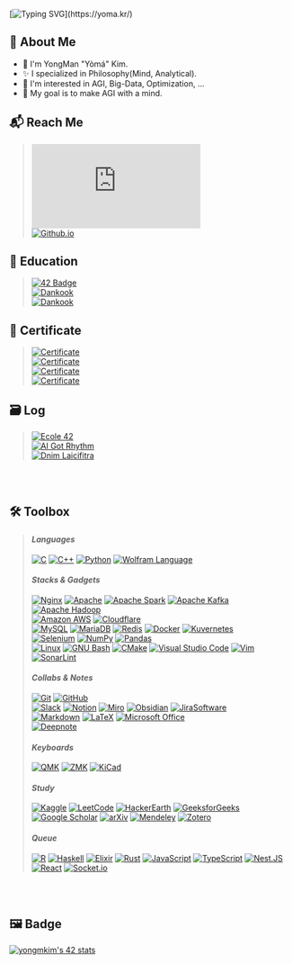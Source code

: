 [![Typing SVG](https://readme-typing-svg.herokuapp.com?font=Fira&weight=500&size=42&duration=2468&pause=4000&width=600&height=70&lines=Hello%2C+Again!+I'm+Y%C3%B2m%C3%A1.)](https://yoma.kr/)

## :bookmark: About Me

* :wave: I'm YongMan "Yòmá" Kim.
* :sparkles: I specialized in Philosophy(Mind, Analytical).
* 📖 I'm interested in AGI, Big-Data, Optimization, ...
* 🏁 My goal is to make AGI with a mind.

## :mailbox_with_mail: Reach Me

> [![Gmail Badge](https://img.shields.io/badge/|_Mail_|-_codeyoma@gmail.com-4285F4?style=flat-square&logo=gmail&logoColor=white&labelColor=EA4335&link=mailto:codeyoma@gmail.com)](mailto:codeyoma@gmail.com) <br>
[![Github.io](https://img.shields.io/badge/|_Blog_|-_yoma.kr-34A853?style=flat-square&logo=GoogleHome&labelColor=FBBC05&logoColor=white)](https://yoma.kr)

## 🏫 Education

> [![42 Badge](https://img.shields.io/badge/_Cadet_|_yongmkim-_Ecole_42_|_Seoul_Campus_._2021~NOW-222?style=flat-square&logo=42&logoColor=white&labelColor=4285F4)](https://profile.intra.42.fr/users/yongmkim) <br>
[![Dankook](https://img.shields.io/badge/_Philosophy_|_Major-_University_of_Dankook_|_College_of_Humanities_._2012~2021-222222?style=flat-square&logo=htmlacademy&logoColor=white&labelColor=4285F4)](https://cms.dankook.ac.kr/web/philosophy) <br>
[![Dankook](https://img.shields.io/badge/_SW_Convergence_Cinematic_Contents_|_Double_Major-_University_of_Dankook_|_College_of_SW_Convergence_._2018~2021-222222?style=flat-square&logo=htmlacademy&logoColor=white&labelColor=4285F4)](https://cms.dankook.ac.kr/web/swcon)


## 🎫 Certificate

> [![Certificate](https://img.shields.io/badge/_Engineer_Information_Processing_|_정보처리기사-_HRDK_|_한국산업인력공단_._2021-222222?style=flat-square&logo=slickpic&logoColor=white&labelColor=34A853)](https://www.q-net.or.kr/crf005.do?id=crf00505&jmCd=1320) <br>
[![Certificate](https://img.shields.io/badge/_Advanced_Data_Analytics_Semi_Professional_\(ADsP\)_|_데이터분석_준전문가-_Kdata_|_한국데이터산업진흥원._2020-222222?style=flat-square&logo=slickpic&logoColor=white&labelColor=34A853)](https://www.dataq.or.kr/www/sub/a_06.do) <br>
[![Certificate](https://img.shields.io/badge/_Craftsman_Information_Equipment_Operation_|_정보기기운용기능사-_HRDK_|_한국산업인력공단_._2011-222222?style=flat-square&logo=slickpic&logoColor=white&labelColor=34A853)](http://www.q-net.or.kr/crf005.do?id=crf00503&jmCd=6892&gSite=Q&gId) <br>
[![Certificate](https://img.shields.io/badge/_Computerized_Accounting_Specialist_Level_3_|_전산회계_3급-_KORCHAM_|_대한상공회의소_._2011-222222?style=flat-square&logo=slickpic&logoColor=white&labelColor=34A853)](https://license.korcham.net/co/examguide.do?cd=0104&mm=41)

<!--
[![Github.io](https://img.shields.io/badge/|_Algorithm_|-_AI_Got_Rhythm-00BCB4?style=for-the-badge&logo=TheAlgorithms&labelColor=222222&logoColor=white&link=aigotrhythm.kr)](https://aigotrhythm.kr)

[![Github.io](https://img.shields.io/badge/|_AI_|-_Dnim_L'aicifitra-412991?style=for-the-badge&logo=OpenAI&labelColor=222222&logoColor=white&link=github.com/Dnim-Laicifitra)](https://github.com/Dnim-Laicifitra)
-->

## 🗃️ Log

> [![Ecole 42](https://img.shields.io/badge/|_École_|-_Yòmá's_Log_-222222?style=flat-square&logo=42&labelColor=33BABC&logoColor=white&link=github.com/ecole42-yoma)](https://github.com/ecole42-yoma) <br>
[![AI Got Rhythm](https://img.shields.io/badge/|_Algorithm_|-_AI%20_Got%20_Rhythm-222222?style=flat-square&logo=TheAlgorithms&labelColor=5468FF&logoColor=white&link=aigotrhythm.kr)](https://aigotrhythm.kr) <br>
[![Dnim Laicifitra](https://img.shields.io/badge/|_AI_|-_Dnim%20_L'aicifitra-222222?style=flat-square&logo=OpenAI&labelColor=412991&logoColor=white&link=github.com/Dnim-Laicifitra)](https://github.com/Dnim-Laicifitra)

<br> <br>

## 🛠️ Toolbox
<!--
> #### <i>Languages</i>
  > [![C](https://img.shields.io/badge/C-222?&logo=c&logoColor=#A8B9CC)](https://en.wikipedia.org/wiki/C_(programming_language))
[![C++](https://img.shields.io/badge/C++-222?&logo=c%2B%2B&logoColor=00599C)](https://en.wikipedia.org/wiki/C%2B%2B)
[![Python](https://img.shields.io/badge/Python-222?&logo=Python&logoColor=3776AB)](https://www.python.org/)
[![Wolfram Language](https://img.shields.io/badge/Wolfram_Language-222?&logo=wolfram-language&logoColor=DD1100)](https://www.wolfram.com/language/)
> #### <i>Stacks & Gadgets</i>
  > [![Nginx](https://img.shields.io/badge/Nginx-222?&logo=nginx&logoColor=009639)](https://www.nginx.com/)
[![Apache](https://img.shields.io/badge/Apache-222?&logo=apache&logoColor=D22128)](https://httpd.apache.org/)
[![Apache Spark](https://img.shields.io/badge/Apache_Spark-222?&logo=apache-spark&logoColor=E25A1C)](https://spark.apache.org/)
[![Apache Kafka](https://img.shields.io/badge/Apache_Kafka-222?&logo=apache-kafka)](https://kafka.apache.org/)
[![Apache Hadoop](https://img.shields.io/badge/Apache_Hadoop-222?&logo=apache-hadoop&logoColor=66CCFF)](https://hadoop.apache.org/) <br>
  > [![Amazon AWS](https://img.shields.io/badge/Amazon_AWS-222?&logo=amazonaws&logoColor=FF9900)](https://aws.amazon.com/) <br>
  > [![MySQL](https://img.shields.io/badge/MySQL-222?&logo=MySQL)](https://www.mysql.com/)
[![MariaDB](https://img.shields.io/badge/MariaDB-222?&logo=mariadb)](https://mariadb.org/)
[![Redis](https://img.shields.io/badge/Redis-222?&logo=redis&logoColor=DC382D)](https://redis.io/)
[![Docker](https://img.shields.io/badge/Docker-222?&logo=docker&logoColor=2496ED)](https://www.docker.com/)
[![Kuvernetes](https://img.shields.io/badge/Kubernetes-222?&logo=kubernetes)](https://kubernetes.io/) <br>
  > [![Selenium](https://img.shields.io/badge/selenium-222?&logo=selenium)](https://www.selenium.dev/) 
[![NumPy](https://img.shields.io/badge/numpy-222?&logo=numpy)](https://numpy.org/)
[![Pandas](https://img.shields.io/badge/pandas-222?&logo=pandas)](https://pandas.pydata.org/) <br>
  > [![Linux](https://img.shields.io/badge/Linux-222?&logo=linux)](https://kernel.org/)
[![GNU Bash](https://img.shields.io/badge/GNU_Bash-222?&logo=GNUBash&logoColor=4EAA25)](https://www.gnu.org/software/bash/)
[![CMake](https://img.shields.io/badge/CMake-222?&logo=CMake&logoColor=064F8C)](https://cmake.org/)
[![Visual Studio Code](https://img.shields.io/badge/Visual_Studio_Code-222?&logo=visual-studio-code&logoColor=007ACC)](https://code.visualstudio.com/)
[![Vim](https://img.shields.io/badge/Vim-222?&logo=vim&logoColor=019733)](https://www.vim.org/)
[![SonarLint](https://img.shields.io/badge/SonarLint-222?&logo=sonarlint&logoColor=CB2029)](https://www.sonarsource.com/products/sonarlint/) <br>
> #### <i>Collabs & Notes</i>
  > [![Git](https://img.shields.io/badge/Git-222?&logo=git)](https://git-scm.com/)
[![GitHub](https://img.shields.io/badge/GitHub-222?&logo=github)](https://github.com/) <br>
  > [![Slack](https://img.shields.io/badge/Slack-222?&logo=slack)](https://slack.com/)
[![Notion](https://img.shields.io/badge/Notion-222?&logo=notion)](https://www.notion.so/)
[![Miro](https://img.shields.io/badge/Miro-222?&logo=miro)](https://miro.com/)
[![Obsidian](https://img.shields.io/badge/Obsidian-222?&logo=obsidian&logoColor=483699)](https://obsidian.md/)
[![JiraSoftware](https://img.shields.io/badge/JiraSoftware-222?&logo=JiraSoftware&logoColor=0052CC)](https://www.atlassian.com/) <br>
  > [![Markdown](https://img.shields.io/badge/Markdown-222?&logo=markdown)](https://daringfireball.net/projects/markdown/)
[![LaTeX](https://img.shields.io/badge/Latex-222?&logo=latex&logoColor=008080)](https://www.latex-project.org/)
[![Microsoft Office](https://img.shields.io/badge/Microsoft_Office-222?&logo=microsoft-office&logoColor=D83B01)](https://www.microsoft.com/en-us/microsoft-365) <br>
  > [![Deepnote](https://img.shields.io/badge/Deepnote-222?&logo=deepnote&logoColor=3793EF)](https://deepnote.com/)
> #### <i>Keyboards</i>
  > [![QMK](https://img.shields.io/badge/QMK-222?&logo=qmk)](https://qmk.fm/)
[![ZMK](https://img.shields.io/badge/ZMK-222?&logo=qmk)](https://zmk.dev/)
[![KiCad](https://img.shields.io/badge/KiCad-222?&logo=KiCad&logoColor=314CB0)](https://www.kicad.org/)
> #### <i>Study</i>
  > [![Kaggle](https://img.shields.io/badge/Kaggle-222?&logo=kaggle)](https://www.kaggle.com/)
[![LeetCode](https://img.shields.io/badge/LeetCode-222?&logo=leetcode)](https://leetcode.com/)
[![HackerEarth](https://img.shields.io/badge/HackerEarth-222?&logo=hackerearth)](https://www.hackerearth.com/)
[![GeeksforGeeks](https://img.shields.io/badge/GeeksforGeeks-222?&logo=GeeksforGeeks&logoColor=2F8D46)](https://www.geeksforgeeks.org/) <br>
  > [![Google Scholar](https://img.shields.io/badge/Google_Scholar-222?&logo=google-scholar)](https://scholar.google.com/)
[![arXiv](https://img.shields.io/badge/arXiv-222?&logo=arxiv&logoColor=B31B1B)](https://arxiv.org/)
[![Mendeley](https://img.shields.io/badge/Mendeley-222?&logo=mendeley&logoColor=9D1620)](https://www.mendeley.com/)
[![Zotero](https://img.shields.io/badge/Zotero-222?&logo=zotero&logoColor=CC2936)](https://www.zotero.org/)
> #### <i>Queue</i>
  > [![R](https://img.shields.io/badge/R-222?&logo=r&logoColor=276DC3)](https://www.r-project.org/)
[![Haskell](https://img.shields.io/badge/Haskell-222?&logo=haskell&logoColor=5D4F85)](https://www.haskell.org/)
[![Elixir](https://img.shields.io/badge/Elixir-222?&logo=elixir&logoColor=4B275F)](https://elixir-lang.org/)
[![Rust](https://img.shields.io/badge/Rust-222?&logo=rust)](https://www.rust-lang.org/)
[![JavaScript](https://img.shields.io/badge/JavaScript-222?&logo=Javascript)](https://www.javascript.com/)
[![TypeScript](https://img.shields.io/badge/TypeScript-222?&logo=Typescript)](https://www.typescriptlang.org/)
[![Nest.JS](https://img.shields.io/badge/Nest.js-222?&logo=NestJs&logoColor=E0234E)](https://nestjs.com/)
[![React](https://img.shields.io/badge/React-222?&logo=React)](https://react.dev/)
[![Socket.io](https://img.shields.io/badge/Socket.io-222?&logo=Socket.io)](https://socket.io/)

<!--
white&style=flat-square&labelColor=
-->
> #### <i>Languages</i>
  > [![C](https://img.shields.io/badge/C-222?&logo=c&logoColor=white&style=flat-square&labelColor=A8B9CC)](https://en.wikipedia.org/wiki/C_(programming_language))
[![C++](https://img.shields.io/badge/C++-222?&logo=c%2B%2B&logoColor=white&style=flat-square&labelColor=00599C)](https://en.wikipedia.org/wiki/C%2B%2B)
[![Python](https://img.shields.io/badge/Python-222?&logo=Python&logoColor=white&style=flat-square&labelColor=3776AB)](https://www.python.org/)
[![Wolfram Language](https://img.shields.io/badge/Wolfram_Language-222?&logo=wolfram-language&logoColor=white&style=flat-square&labelColor=DD1100)](https://www.wolfram.com/language/)
> #### <i>Stacks & Gadgets</i>
  > [![Nginx](https://img.shields.io/badge/Nginx-222?&logo=nginx&logoColor=white&style=flat-square&labelColor=009639)](https://www.nginx.com/)
[![Apache](https://img.shields.io/badge/Apache-222?&logo=apache&logoColor=white&style=flat-square&labelColor=D22128)](https://httpd.apache.org/)
[![Apache Spark](https://img.shields.io/badge/Apache_Spark-222?&logo=apache-spark&logoColor=white&style=flat-square&labelColor=E25A1C)](https://spark.apache.org/)
[![Apache Kafka](https://img.shields.io/badge/Apache_Kafka-222?&logo=apache-kafka&logoColor=white&style=flat-square&labelColor=231F20)](https://kafka.apache.org/)
[![Apache Hadoop](https://img.shields.io/badge/Apache_Hadoop-222?&logo=apache-hadoop&logoColor=white&style=flat-square&labelColor=66CCFF)](https://hadoop.apache.org/) <br>
  > [![Amazon AWS](https://img.shields.io/badge/Amazon_AWS-222?&logo=amazonaws&logoColor=white&style=flat-square&labelColor=FF9900)](https://aws.amazon.com/)
[![Cloudflare](https://img.shields.io/badge/Cloudflare-222?&logo=cloudflare&logoColor=white&style=flat-square&labelColor=F38020)](https://www.cloudflare.com/) <br>
  > [![MySQL](https://img.shields.io/badge/MySQL-222?&logo=MySQL&logoColor=white&style=flat-square&labelColor=4479A1)](https://www.mysql.com/)
[![MariaDB](https://img.shields.io/badge/MariaDB-222?&logo=mariadb&logoColor=white&style=flat-square&labelColor=003545)](https://mariadb.org/)
[![Redis](https://img.shields.io/badge/Redis-222?&logo=redis&logoColor=white&style=flat-square&labelColor=DC382D)](https://redis.io/)
[![Docker](https://img.shields.io/badge/Docker-222?&logo=docker&logoColor=white&style=flat-square&labelColor=2496ED)](https://www.docker.com/)
[![Kuvernetes](https://img.shields.io/badge/Kubernetes-222?&logo=kubernetes&logoColor=white&style=flat-square&labelColor=326CE5)](https://kubernetes.io/) <br>
  > [![Selenium](https://img.shields.io/badge/selenium-222?&logo=selenium&logoColor=white&style=flat-square&labelColor=43B02A)](https://www.selenium.dev/) 
[![NumPy](https://img.shields.io/badge/numpy-222?&logo=numpy&logoColor=white&style=flat-square&labelColor=013243)](https://numpy.org/)
[![Pandas](https://img.shields.io/badge/pandas-222?&logo=pandas&logoColor=white&style=flat-square&labelColor=150458)](https://pandas.pydata.org/) <br>
  > [![Linux](https://img.shields.io/badge/Linux-222?&logo=linux&logoColor=white&style=flat-square&labelColor=FCC624)](https://kernel.org/)
[![GNU Bash](https://img.shields.io/badge/GNU_Bash-222?&logo=GNUBash&logoColor=white&style=flat-square&labelColor=4EAA25)](https://www.gnu.org/software/bash/)
[![CMake](https://img.shields.io/badge/CMake-222?&logo=CMake&logoColor=white&style=flat-square&labelColor=064F8C)](https://cmake.org/)
[![Visual Studio Code](https://img.shields.io/badge/Visual_Studio_Code-222?&logo=visual-studio-code&logoColor=white&style=flat-square&labelColor=007ACC)](https://code.visualstudio.com/)
[![Vim](https://img.shields.io/badge/Vim-222?&logo=vim&logoColor=white&style=flat-square&labelColor=019733)](https://www.vim.org/)
[![SonarLint](https://img.shields.io/badge/SonarLint-222?&logo=sonarlint&logoColor=white&style=flat-square&labelColor=CB2029)](https://www.sonarsource.com/products/sonarlint/) <br>
> #### <i>Collabs & Notes</i>
  > [![Git](https://img.shields.io/badge/Git-222?&logo=git&logoColor=white&style=flat-square&labelColor=F05032)](https://git-scm.com/)
[![GitHub](https://img.shields.io/badge/GitHub-222?&logo=github&logoColor=white&style=flat-square&labelColor=181717)](https://github.com/) <br>
  > [![Slack](https://img.shields.io/badge/Slack-222?&logo=slack&logoColor=white&style=flat-square&labelColor=4A154B)](https://slack.com/)
[![Notion](https://img.shields.io/badge/Notion-222?&logo=notion&logoColor=white&style=flat-square&labelColor=000000)](https://www.notion.so/)
[![Miro](https://img.shields.io/badge/Miro-222?&logo=miro&logoColor=white&style=flat-square&labelColor=050038)](https://miro.com/)
[![Obsidian](https://img.shields.io/badge/Obsidian-222?&logo=obsidian&logoColor=white&style=flat-square&labelColor=483699)](https://obsidian.md/)
[![JiraSoftware](https://img.shields.io/badge/JiraSoftware-222?&logo=JiraSoftware&logoColor=white&style=flat-square&labelColor=0052CC)](https://www.atlassian.com/) <br>
  > [![Markdown](https://img.shields.io/badge/Markdown-222?&logo=markdown&logoColor=white&style=flat-square&labelColor=000000)](https://daringfireball.net/projects/markdown/)
[![LaTeX](https://img.shields.io/badge/Latex-222?&logo=latex&logoColor=white&style=flat-square&labelColor=008080)](https://www.latex-project.org/)
[![Microsoft Office](https://img.shields.io/badge/Microsoft_Office-222?&logo=microsoft-office&logoColor=white&style=flat-square&labelColor=D83B01)](https://www.microsoft.com/en-us/microsoft-365) <br>
  > [![Deepnote](https://img.shields.io/badge/Deepnote-222?&logo=deepnote&logoColor=white&style=flat-square&labelColor=3793EF)](https://deepnote.com/)
> #### <i>Keyboards</i>
  > [![QMK](https://img.shields.io/badge/QMK-222?&logo=qmk&logoColor=white&style=flat-square&labelColor=333333)](https://qmk.fm/)
[![ZMK](https://img.shields.io/badge/ZMK-222?&logo=qmk&logoColor=white&style=flat-square&labelColor=3E4BCB)](https://zmk.dev/)
[![KiCad](https://img.shields.io/badge/KiCad-222?&logo=KiCad&logoColor=white&style=flat-square&labelColor=314CB0)](https://www.kicad.org/)
> #### <i>Study</i>
  > [![Kaggle](https://img.shields.io/badge/Kaggle-222?&logo=kaggle&logoColor=white&style=flat-square&labelColor=20BEFF)](https://www.kaggle.com/)
[![LeetCode](https://img.shields.io/badge/LeetCode-222?&logo=leetcode&logoColor=white&style=flat-square&labelColor=FFA116)](https://leetcode.com/)
[![HackerEarth](https://img.shields.io/badge/HackerEarth-222?&logo=hackerearth&logoColor=white&style=flat-square&labelColor=2C3454)](https://www.hackerearth.com/)
[![GeeksforGeeks](https://img.shields.io/badge/GeeksforGeeks-222?&logo=GeeksforGeeks&logoColor=white&style=flat-square&labelColor=2F8D46)](https://www.geeksforgeeks.org/) <br>
  > [![Google Scholar](https://img.shields.io/badge/Google_Scholar-222?&logo=google-scholar&logoColor=white&style=flat-square&labelColor=4285F4)](https://scholar.google.com/)
[![arXiv](https://img.shields.io/badge/arXiv-222?&logo=arxiv&logoColor=white&style=flat-square&labelColor=B31B1B)](https://arxiv.org/)
[![Mendeley](https://img.shields.io/badge/Mendeley-222?&logo=mendeley&logoColor=white&style=flat-square&labelColor=9D1620)](https://www.mendeley.com/)
[![Zotero](https://img.shields.io/badge/Zotero-222?&logo=zotero&logoColor=white&style=flat-square&labelColor=CC2936)](https://www.zotero.org/)
> #### <i>Queue</i>
  > [![R](https://img.shields.io/badge/R-222?&logo=r&logoColor=white&style=flat-square&labelColor=276DC3)](https://www.r-project.org/)
[![Haskell](https://img.shields.io/badge/Haskell-222?&logo=haskell&logoColor=white&style=flat-square&labelColor=5D4F85)](https://www.haskell.org/)
[![Elixir](https://img.shields.io/badge/Elixir-222?&logo=elixir&logoColor=white&style=flat-square&labelColor=4B275F)](https://elixir-lang.org/)
[![Rust](https://img.shields.io/badge/Rust-222?&logo=rust&logoColor=white&style=flat-square&labelColor=000000)](https://www.rust-lang.org/)
[![JavaScript](https://img.shields.io/badge/JavaScript-222?&logo=Javascript&logoColor=white&style=flat-square&labelColor=F7DF1E)](https://www.javascript.com/)
[![TypeScript](https://img.shields.io/badge/TypeScript-222?&logo=Typescript&logoColor=white&style=flat-square&labelColor=3178C6)](https://www.typescriptlang.org/)
[![Nest.JS](https://img.shields.io/badge/Nest.js-222?&logo=NestJs&logoColor=white&style=flat-square&labelColor=E0234E)](https://nestjs.com/)
[![React](https://img.shields.io/badge/React-222?&logo=React&logoColor=white&style=flat-square&labelColor=61DAFB)](https://react.dev/)
[![Socket.io](https://img.shields.io/badge/Socket.io-222?&logo=Socket.io&logoColor=white&style=flat-square&labelColor=010101)](https://socket.io/)

<!--
![PyTorch](https://img.shields.io/badge/pytorch-EE4C2C?&logo=pytorch)
![TensorFlow](https://img.shields.io/badge/tensorflow-FF6F00?&logo=tensorflow)
![Keras](https://img.shields.io/badge/keras-D00000?&logo=keras)
![SciPy](https://img.shields.io/badge/scipy-8CAAE6?&logo=scipy)
![SymPy](https://img.shields.io/badge/sympy-3B5526?&logo=sympy)
-->

<br> <br>

## 🖼️ Badge

<!--
[![yongmkim's 42 stats](https://badge42.vercel.app/api/v2/cl38txogk004909l100cr3o0d/stats?cursusId=21&coalitionId=86)](https://github.com/ecole42-yoma)
-->
[![yongmkim's 42 stats](https://badge.mediaplus.ma/darkblue/yongmkim?1337Badge=off&UM6P=off)](https://github.com/ecole42-yoma)


<br>
